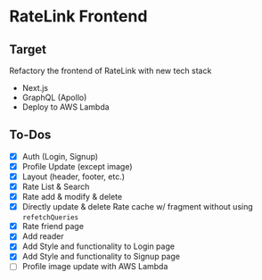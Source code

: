# RateLink Frontend

## Target

Refactory the frontend of RateLink with new tech stack

- Next.js
- GraphQL (Apollo)
- Deploy to AWS Lambda

## To-Dos

- [x] Auth (Login, Signup)
- [x] Profile Update (except image)
- [x] Layout (header, footer, etc.)
- [x] Rate List & Search
- [x] Rate add & modify & delete
- [x] Directly update & delete Rate cache w/ fragment without using `refetchQueries`
- [x] Rate friend page
- [x] Add reader
- [x] Add Style and functionality to Login page
- [x] Add Style and functionality to Signup page
- [ ] Profile image update with AWS Lambda
